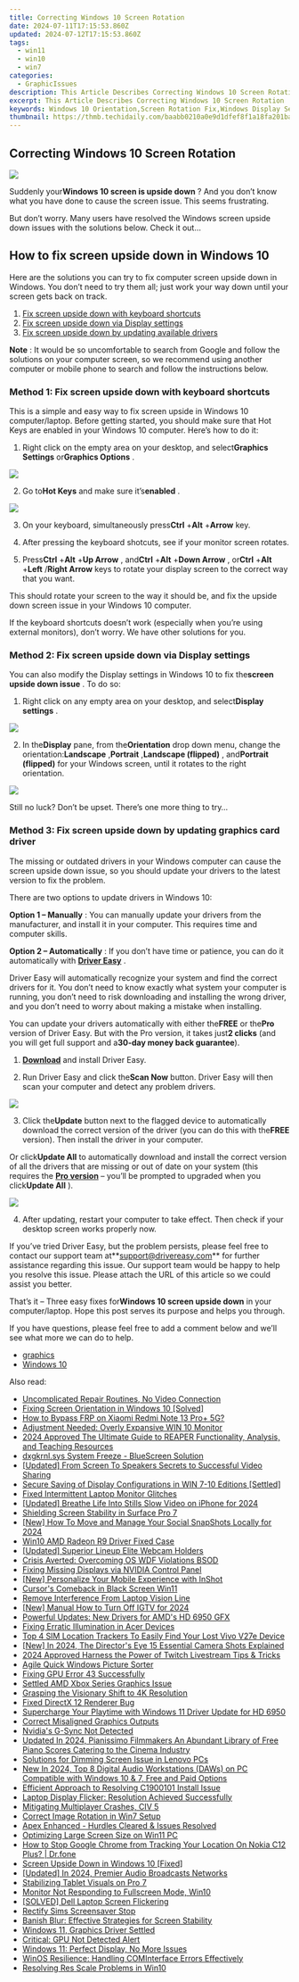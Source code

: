 ```yaml
---
title: Correcting Windows 10 Screen Rotation
date: 2024-07-11T17:15:53.860Z
updated: 2024-07-12T17:15:53.860Z
tags:
  - win11
  - win10
  - win7
categories:
  - GraphicIssues
description: This Article Describes Correcting Windows 10 Screen Rotation
excerpt: This Article Describes Correcting Windows 10 Screen Rotation
keywords: Windows 10 Orientation,Screen Rotation Fix,Windows Display Settings Adjustment,Correcting TwinView Rotation,Windows 10 Display Orientation Controls,Fixing Aspect Ratio Issues in Windows 10,Adjust Display Orientation on Windows 10
thumbnail: https://thmb.techidaily.com/baabb0210a0e9d1dfef8f1a18fa201bad1a8f950b33fad191c1a3f8c1897f172.jpg
---
```


## Correcting Windows 10 Screen Rotation

![](https://images.drivereasy.com/wp-content/uploads/2018/06/img_5b16649a9fba1.jpg)

 Suddenly your**Windows 10 screen is upside down** ? And you don’t know what you have done to cause the screen issue. This seems frustrating.

 But don’t worry. Many users have resolved the Windows screen upside down issues with the solutions below. Check it out…

## How to fix screen upside down in Windows 10

 Here are the solutions you can try to fix computer screen upside down in Windows. You don’t need to try them all; just work your way down until your screen gets back on track.

1. [Fix screen upside down with keyboard shortcuts](#Fix1)
2. [Fix screen upside down via Display settings](#Fix2)
3. [Fix screen upside down by updating available drivers](#Fix3)

**Note** : It would be so uncomfortable to search from Google and follow the solutions on your computer screen, so we recommend using another computer or mobile phone to search and follow the instructions below.

###  Method 1: Fix screen upside down with keyboard shortcuts

 This is a simple and easy way to fix screen upside in Windows 10 computer/laptop. Before getting started, you should make sure that Hot Keys are enabled in your Windows 10 computer. Here’s how to do it:

 1) Right click on the empty area on your desktop, and select**Graphics Settings** or**Graphics Options** .

![](https://images.drivereasy.com/wp-content/uploads/2018/06/img_5b18e563d98db.jpg)

 2) Go to**Hot Keys** and make sure it’s**enabled** .

![](https://images.drivereasy.com/wp-content/uploads/2018/06/img_5b18e59b14930.jpg)

 3) On your keyboard, simultaneously press**Ctrl** +**Alt** +**Arrow** key.

 4) After pressing the keyboard shotcuts, see if your monitor screen rotates.

 5) Press**Ctrl** +**Alt** +**Up Arrow** , and**Ctrl** +**Alt** +**Down Arrow** , or**Ctrl** +**Alt** +**Left** /**Right Arrow** keys to rotate your display screen to the correct way that you want.

 This should rotate your screen to the way it should be, and fix the upside down screen issue in your Windows 10 computer.

 If the keyboard shortcuts doesn’t work (especially when you’re using external monitors), don’t worry. We have other solutions for you.

###  Method 2: Fix screen upside down via Display settings

 You can also modify the Display settings in Windows 10 to fix the**screen upside down issue** . To do so:

 1) Right click on any empty area on your desktop, and select**Display settings** .

![](https://images.drivereasy.com/wp-content/uploads/2018/06/img_5b1664f56b08b.jpg)

 2) In the**Display** pane, from the**Orientation** drop down menu, change the orientation:**Landscape** ,**Portrait** ,**Landscape (flipped)** , and**Portrait (flipped)** for your Windows screen, until it rotates to the right orientation.

![](https://images.drivereasy.com/wp-content/uploads/2018/06/img_5b16654b0c7e6.jpg)

 Still no luck? Don’t be upset. There’s one more thing to try…

###  Method 3: Fix screen upside down by updating graphics card driver

 The missing or outdated drivers in your Windows computer can cause the screen upside down issue, so you should update your drivers to the latest version to fix the problem.

There are two options to update drivers in Windows 10:

**Option 1 – Manually** : You can manually update your drivers from the manufacturer, and install it in your computer. This requires time and computer skills.

**Option 2 – Automatically** : If you don’t have time or patience, you can do it automatically with **[Driver Easy](https://tools.techidaily.com/drivereasy/download/)**  .

 Driver Easy will automatically recognize your system and find the correct drivers for it. You don’t need to know exactly what system your computer is running, you don’t need to risk downloading and installing the wrong driver, and you don’t need to worry about making a mistake when installing.

 You can update your drivers automatically with either the**FREE** or the**Pro** version of Driver Easy. But with the Pro version, it takes just**2 clicks** (and you will get full support and a**30-day money back guarantee**).

 1) **[Download](https://tools.techidaily.com/drivereasy/download/)**  and install Driver Easy.

 2) Run Driver Easy and click the**Scan Now** button. Driver Easy will then scan your computer and detect any problem drivers.

![](https://images.drivereasy.com/wp-content/uploads/2018/06/img_5b1665b20185d.jpg)

 3) Click the**Update** button next to the flagged device to automatically download the correct version of the driver (you can do this with the**FREE** version). Then install the driver in your computer.

 Or click**Update All** to automatically download and install the correct version of all the drivers that are missing or out of date on your system (this requires the **[Pro version](https://tools.techidaily.com/drivereasy/download/)**  – you’ll be prompted to upgraded when you click**Update All** ).

![](https://images.drivereasy.com/wp-content/uploads/2018/06/img_5b166616338a7.jpg)

 4) After updating, restart your computer to take effect. Then check if your desktop screen works properly now.

 If you’ve tried Driver Easy, but the problem persists, please feel free to contact our support team at**<support@drivereasy.com>** for further assistance regarding this issue. Our support team would be happy to help you resolve this issue. Please attach the URL of this article so we could assist you better.

  That’s it – Three easy fixes for**Windows 10 screen upside down** in your computer/laptop. Hope this post serves its purpose and helps you through.

 If you have questions, please feel free to add a comment below and we’ll see what more we can do to help.

* [graphics](https://tools.techidaily.com/drivereasy/download/)
* [Windows 10](https://tools.techidaily.com/drivereasy/download/)

<ins class="adsbygoogle"
     style="display:block"
     data-ad-format="autorelaxed"
     data-ad-client="ca-pub-7571918770474297"
     data-ad-slot="1223367746"></ins>



<ins class="adsbygoogle"
     style="display:block"
     data-ad-client="ca-pub-7571918770474297"
     data-ad-slot="8358498916"
     data-ad-format="auto"
     data-full-width-responsive="true"></ins>



<span class="atpl-alsoreadstyle">Also read:</span>
<div><ul>
<li><a href="https://graphic-issues.techidaily.com/uncomplicated-repair-routines-no-video-connection/"><u>Uncomplicated Repair Routines, No Video Connection</u></a></li>
<li><a href="https://graphic-issues.techidaily.com/fixing-screen-orientation-in-windows-10-solved/"><u>Fixing Screen Orientation in Windows 10 [Solved]</u></a></li>
<li><a href="https://bypass-frp.techidaily.com/how-to-bypass-frp-on-xiaomi-redmi-note-13-proplus-5g-by-drfone-android/"><u>How to Bypass FRP on Xiaomi Redmi Note 13 Pro+ 5G?</u></a></li>
<li><a href="https://graphic-issues.techidaily.com/adjustment-needed-overly-expansive-win-10-monitor/"><u>Adjustment Needed: Overly Expansive WIN 10 Monitor</u></a></li>
<li><a href="https://sound-tweaking.techidaily.com/2024-approved-the-ultimate-guide-to-reaper-functionality-analysis-and-teaching-resources/"><u>2024 Approved The Ultimate Guide to REAPER Functionality, Analysis, and Teaching Resources</u></a></li>
<li><a href="https://graphic-issues.techidaily.com/dxgkrnlsys-system-freeze-bluescreen-solution/"><u>dxgkrnl.sys System Freeze - BlueScreen Solution</u></a></li>
<li><a href="https://facebook-video-footage.techidaily.com/updated-from-screen-to-speakers-secrets-to-successful-video-sharing/"><u>[Updated] From Screen To Speakers  Secrets to Successful Video Sharing</u></a></li>
<li><a href="https://graphic-issues.techidaily.com/secure-saving-of-display-configurations-in-win-7-10-editions-settled/"><u>Secure Saving of Display Configurations in WIN 7-10 Editions [Settled]</u></a></li>
<li><a href="https://graphic-issues.techidaily.com/fixed-intermittent-laptop-monitor-glitches/"><u>Fixed Intermittent Laptop Monitor Glitches</u></a></li>
<li><a href="https://digital-screen-recording.techidaily.com/updated-breathe-life-into-stills-slow-video-on-iphone-for-2024/"><u>[Updated] Breathe Life Into Stills  Slow Video on iPhone for 2024</u></a></li>
<li><a href="https://graphic-issues.techidaily.com/shielding-screen-stability-in-surface-pro-7/"><u>Shielding Screen Stability in Surface Pro 7</u></a></li>
<li><a href="https://snapchat-videos.techidaily.com/new-how-to-move-and-manage-your-social-snapshots-locally-for-2024/"><u>[New] How To Move and Manage Your Social SnapShots Locally for 2024</u></a></li>
<li><a href="https://graphic-issues.techidaily.com/win10-amd-radeon-r9-driver-fixed-case/"><u>Win10 AMD Radeon R9 Driver Fixed Case</u></a></li>
<li><a href="https://some-skills.techidaily.com/updated-superior-lineup-elite-webcam-holders/"><u>[Updated] Superior Lineup  Elite Webcam Holders</u></a></li>
<li><a href="https://graphic-issues.techidaily.com/crisis-averted-overcoming-os-wdf-violations-bsod/"><u>Crisis Averted: Overcoming OS WDF Violations BSOD</u></a></li>
<li><a href="https://graphic-issues.techidaily.com/fixing-missing-displays-via-nvidia-control-panel/"><u>Fixing Missing Displays via NVIDIA Control Panel</u></a></li>
<li><a href="https://extra-approaches.techidaily.com/new-personalize-your-mobile-experience-with-inshot/"><u>[New] Personalize Your Mobile Experience with InShot</u></a></li>
<li><a href="https://graphic-issues.techidaily.com/cursors-comeback-in-black-screen-win11/"><u>Cursor's Comeback in Black Screen Win11</u></a></li>
<li><a href="https://graphic-issues.techidaily.com/remove-interference-from-laptop-vision-line/"><u>Remove Interference From Laptop Vision Line</u></a></li>
<li><a href="https://instagram-video-recordings.techidaily.com/new-manual-how-to-turn-off-igtv-for-2024/"><u>[New] Manual  How to Turn Off IGTV for 2024</u></a></li>
<li><a href="https://graphic-issues.techidaily.com/powerful-updates-new-drivers-for-amds-hd-6950-gfx/"><u>Powerful Updates: New Drivers for AMD's HD 6950 GFX</u></a></li>
<li><a href="https://graphic-issues.techidaily.com/fixing-erratic-illumination-in-acer-devices/"><u>Fixing Erratic Illumination in Acer Devices</u></a></li>
<li><a href="https://android-unlock.techidaily.com/top-4-sim-location-trackers-to-easily-find-your-lost-vivo-v27e-device-by-drfone-android/"><u>Top 4 SIM Location Trackers To Easily Find Your Lost Vivo V27e Device</u></a></li>
<li><a href="https://fox-glue.techidaily.com/new-in-2024-the-directors-eye-15-essential-camera-shots-explained/"><u>[New] In 2024, The Director's Eye  15 Essential Camera Shots Explained</u></a></li>
<li><a href="https://twitter-videos.techidaily.com/2024-approved-harness-the-power-of-twitch-livestream-tips-and-tricks/"><u>2024 Approved  Harness the Power of Twitch  Livestream Tips & Tricks</u></a></li>
<li><a href="https://fox-helps.techidaily.com/agile-quick-windows-picture-sorter/"><u>Agile Quick Windows Picture Sorter</u></a></li>
<li><a href="https://graphic-issues.techidaily.com/fixing-gpu-error-43-successfully/"><u>Fixing GPU Error 43 Successfully</u></a></li>
<li><a href="https://graphic-issues.techidaily.com/settled-amd-xbox-series-graphics-issue/"><u>Settled AMD Xbox Series Graphics Issue</u></a></li>
<li><a href="https://graphic-issues.techidaily.com/grasping-the-visionary-shift-to-4k-resolution/"><u>Grasping the Visionary Shift to 4K Resolution</u></a></li>
<li><a href="https://graphic-issues.techidaily.com/fixed-directx-12-renderer-bug/"><u>Fixed DirectX 12 Renderer Bug</u></a></li>
<li><a href="https://graphic-issues.techidaily.com/supercharge-your-playtime-with-windows-11-driver-update-for-hd-6950/"><u>Supercharge Your Playtime with Windows 11 Driver Update for HD 6950</u></a></li>
<li><a href="https://graphic-issues.techidaily.com/correct-misaligned-graphics-outputs/"><u>Correct Misaligned Graphics Outputs</u></a></li>
<li><a href="https://graphic-issues.techidaily.com/nvidias-g-sync-not-detected/"><u>Nvidia's G-Sync Not Detected</u></a></li>
<li><a href="https://sound-tweaking.techidaily.com/updated-in-2024-pianissimo-filmmakers-an-abundant-library-of-free-piano-scores-catering-to-the-cinema-industry/"><u>Updated In 2024, Pianissimo Filmmakers An Abundant Library of Free Piano Scores Catering to the Cinema Industry</u></a></li>
<li><a href="https://graphic-issues.techidaily.com/solutions-for-dimming-screen-issue-in-lenovo-pcs/"><u>Solutions for Dimming Screen Issue in Lenovo PCs</u></a></li>
<li><a href="https://audio-editing.techidaily.com/new-in-2024-top-8-digital-audio-workstations-daws-on-pc-compatible-with-windows-10-and-7-free-and-paid-options/"><u>New In 2024, Top 8 Digital Audio Workstations (DAWs) on PC Compatible with Windows 10 & 7, Free and Paid Options</u></a></li>
<li><a href="https://graphic-issues.techidaily.com/efficient-approach-to-resolving-c1900101-install-issue/"><u>Efficient Approach to Resolving C1900101 Install Issue</u></a></li>
<li><a href="https://graphic-issues.techidaily.com/laptop-display-flicker-resolution-achieved-successfully/"><u>Laptop Display Flicker: Resolution Achieved Successfully</u></a></li>
<li><a href="https://graphic-issues.techidaily.com/mitigating-multiplayer-crashes-civ-5/"><u>Mitigating Multiplayer Crashes, CIV 5</u></a></li>
<li><a href="https://graphic-issues.techidaily.com/correct-image-rotation-in-win7-setup/"><u>Correct Image Rotation in Win7 Setup</u></a></li>
<li><a href="https://graphic-issues.techidaily.com/apex-enhanced-hurdles-cleared-and-issues-resolved/"><u>Apex Enhanced - Hurdles Cleared & Issues Resolved</u></a></li>
<li><a href="https://graphic-issues.techidaily.com/optimizing-large-screen-size-on-win11-pc/"><u>Optimizing Large Screen Size on Win11 PC</u></a></li>
<li><a href="https://fake-location.techidaily.com/how-to-stop-google-chrome-from-tracking-your-location-on-nokia-c12-plus-drfone-by-drfone-virtual-android/"><u>How to Stop Google Chrome from Tracking Your Location On Nokia C12 Plus? | Dr.fone</u></a></li>
<li><a href="https://graphic-issues.techidaily.com/screen-upside-down-in-windows-10-fixed/"><u>Screen Upside Down in Windows 10 [Fixed]</u></a></li>
<li><a href="https://vp-tips.techidaily.com/updated-in-2024-premier-audio-broadcasts-networks/"><u>[Updated] In 2024, Premier Audio Broadcasts Networks</u></a></li>
<li><a href="https://graphic-issues.techidaily.com/stabilizing-tablet-visuals-on-pro-7/"><u>Stabilizing Tablet Visuals on Pro 7</u></a></li>
<li><a href="https://graphic-issues.techidaily.com/monitor-not-responding-to-fullscreen-mode-win10/"><u>Monitor Not Responding to Fullscreen Mode, Win10</u></a></li>
<li><a href="https://graphic-issues.techidaily.com/solved-dell-laptop-screen-flickering/"><u>[SOLVED] Dell Laptop Screen Flickering</u></a></li>
<li><a href="https://graphic-issues.techidaily.com/rectify-sims-screensaver-stop/"><u>Rectify Sims Screensaver Stop</u></a></li>
<li><a href="https://graphic-issues.techidaily.com/banish-blur-effective-strategies-for-screen-stability/"><u>Banish Blur: Effective Strategies for Screen Stability</u></a></li>
<li><a href="https://graphic-issues.techidaily.com/windows-11-graphics-driver-settled/"><u>Windows 11, Graphics Driver Settled</u></a></li>
<li><a href="https://graphic-issues.techidaily.com/critical-gpu-not-detected-alert/"><u>Critical: GPU Not Detected Alert</u></a></li>
<li><a href="https://graphic-issues.techidaily.com/windows-11-perfect-display-no-more-issues/"><u>Windows 11: Perfect Display, No More Issues</u></a></li>
<li><a href="https://graphic-issues.techidaily.com/winos-resilience-handling-cominterface-errors-effectively/"><u>WinOS Resilience: Handling COMInterface Errors Effectively</u></a></li>
<li><a href="https://graphic-issues.techidaily.com/resolving-res-scale-problems-in-win10/"><u>Resolving Res Scale Problems in Win10</u></a></li>
</ul></div>
